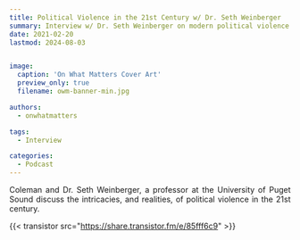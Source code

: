 ```yaml
---
title: Political Violence in the 21st Century w/ Dr. Seth Weinberger
summary: Interview w/ Dr. Seth Weinberger on modern political violence
date: 2021-02-20
lastmod: 2024-08-03


image:
  caption: 'On What Matters Cover Art'
  preview_only: true
  filename: owm-banner-min.jpg

authors:
  - onwhatmatters

tags:
  - Interview

categories: 
  - Podcast
---
```


<div style="text-align: justify">
Coleman and Dr. Seth Weinberger, a professor at the University of Puget Sound discuss the intricacies, and realities, of political violence in the 21st century.

{{< transistor src="https://share.transistor.fm/e/85fff6c9" >}}
</div>

<!-- https://www.pugetsound.edu/directory/seth-weinberger -->